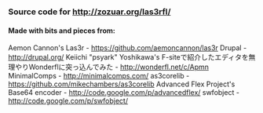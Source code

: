 ### Source code for http://zozuar.org/las3rfl/

#### Made with bits and pieces from:
Aemon Cannon's Las3r - https://github.com/aemoncannon/las3r
Drupal - http://drupal.org/
Keiichi "psyark" Yoshikawa's F-siteで紹介したエディタを無理やりWonderflに突っ込んでみた - http://wonderfl.net/c/Apmn
MinimalComps - http://minimalcomps.com/
as3corelib - https://github.com/mikechambers/as3corelib
Advanced Flex Project's Base64 encoder - http://code.google.com/p/advancedflex/
swfobject - http://code.google.com/p/swfobject/
